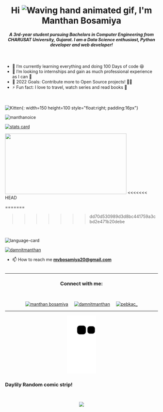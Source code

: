 <h1 align="center">Hi <img src="https://raw.githubusercontent.com/nixin72/nixin72/master/wave.gif" 
        alt="Waving hand animated gif"
        height="45"
        width="45" />, I'm Manthan Bosamiya</h1>
<h5 align="center">
A 3rd-year student pursuing Bachelors in Computer Engineering from CHARUSAT University, Gujarat. I am a Data Science enthusiast, Python developer and web developer!
</h5>

<br>


- 🌱 I’m currently learning everything and doing 100 Days of code 😆
- 👯 I’m looking to internships and gain as much professional experience as I can 🏢
- 🥅 2022 Goals: Contribute more to Open Source projects! 🧑‍💻
- ⚡ Fun fact: I love to travel, watch series and read books 📖

<br>

<!-- ![Monke](https://c.tenor.com/JJ_is357rXYAAAAS/spike-monkey-typing.gif/){: width: 300 height: 300} -->
![Kitten](https://c.tenor.com/JJ_is357rXYAAAAS/spike-monkey-typing.gif/){: width=150 height=100 style="float:right; padding:16px"}


<p align="left"> <img src="https://komarev.com/ghpvc/?username=manthanoice&label=Profile%20views&color=0e75b6&style=flat" alt="manthanoice" /> </p>
<p>
<a align= "center" href="https://github.com/manthanoice">
<img alt= "stats card" height="200px" width="400" src="https://github-readme-streak-stats.herokuapp.com/?user=manthanoice&theme=radical">
<!-- <img align="right" height="400" width="400" src="https://c.tenor.com/JJ_is357rXYAAAAS/spike-monkey-typing.gif/">  -->
</a>
</p>
<img height="200px" width="400" src="https://github-readme-stats.vercel.app/api?username=manthanoice&count_private=true&theme=radical&show_icons=true" />
<<<<<<< HEAD


=======
>>>>>>> dd70d530989d3d8bc441759a3cbd2e471b20debe
<!-- <img align='right' height="300px" width="400" src="https://github-readme-stats.vercel.app/api/top-langs/?username=manthanoice" /> -->
<br>
<p align="left">
  <img alt="language-card" src="https://github-readme-stats.vercel.app/api/top-langs/?username=manthanoice&langs_count=10&layout=compact&theme=moltack)](https://github.com/anuraghazra/github-readme-stats">
</p>

<p align="left"> <a href="https://twitter.com/damnitmanthan" target="blank"><img src="https://img.shields.io/twitter/follow/damnitmanthan?logo=twitter&style=for-the-badge" alt="damnitmanthan" /></a> </p>

- 📫 How to reach me **mvbosamiya20@gmail.com**
<br><br>
<hr>

<h3 align="center">Connect with me:</h3>
<br>
<p align="center">
<a href="https://www.linkedin.com/in/manthan-bosamiya-050303213/" target="blank"><img align="center" src="https://cdn-icons-png.flaticon.com/512/61/61109.png" alt="manthan bosamiya" height="50" width="50" /></a>&nbsp;&nbsp;&nbsp;&nbsp;
<a href="https://twitter.com/damnitmanthan" target="blank"><img align="center" src="https://cdn-icons-png.flaticon.com/512/25/25347.png" alt="damnitmanthan" height="50" width="50" /></a> &nbsp;&nbsp;&nbsp;
<a href="https://instagram.com/pebkac_" target="blank"><img align="center" src="https://cdn-icons-png.flaticon.com/512/1400/1400829.png" alt="pebkac_" height="50" width="50" /></a>
</p>

<hr>

<p align="center">
  <img src="https://raw.githubusercontent.com/manthanoice/manthanoice/152d85cde861ec3d1e755e729adc258e9934d772/github-contribution-grid-snake.svg?token=AQP436BEM6OUBWWMPNJOYCDB52LYM" alt="snake"></center>
</p>

<h3>Daylily Random comic strip!</h3>
<br>
<p align="center">
 <a href="https://www.reddit.com/r/ProgrammerHumor/comments/ss39h4/ml_truth/">
 <img height="500px" src="https://i.redd.it/5fv4s3o8mqh81.jpg"/>
</a>
</p>
